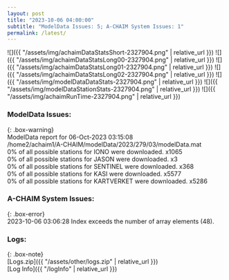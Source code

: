 ```yaml
---
layout: post
title: "2023-10-06 04:00:00"
subtitle: "ModelData Issues: 5; A-CHAIM System Issues: 1"
permalink: /latest/
---
```


![]({{ "/assets/img/achaimDataStatsShort-2327904.png" | relative_url }})
![]({{ "/assets/img/achaimDataStatsLong00-2327904.png" | relative_url }})
![]({{ "/assets/img/achaimDataStatsLong01-2327904.png" | relative_url }})
![]({{ "/assets/img/achaimDataStatsLong02-2327904.png" | relative_url }})
![]({{ "/assets/img/modelDataDataStats-2327904.png" | relative_url }})
![]({{ "/assets/img/modelDataStationStats-2327904.png" | relative_url }})
![]({{ "/assets/img/achaimRunTime-2327904.png" | relative_url }})


### ModelData Issues:  
  
{: .box-warning}  
 ModelData report for 06-Oct-2023 03:15:08   
 /home2/achaim1/A-CHAIM/modelData/2023/279/03/modelData.mat   
 0% of all possible stations for IONO were downloaded. x1065   
 0% of all possible stations for JASON were downloaded. x3   
 0% of all possible stations for SENTINEL were downloaded. x368   
 0% of all possible stations for KASI were downloaded. x5577   
 0% of all possible stations for KARTVERKET were downloaded. x5286   
  
### A-CHAIM System Issues:  
  
{: .box-error}  
2023-10-06 03:06:28 Index exceeds the number of array elements (48).  

### Logs:  
  
{: .box-note}  
[Logs.zip]({{ "/assets/other/logs.zip" | relative_url }})  
[Log Info]({{ "/logInfo" | relative_url }})  
